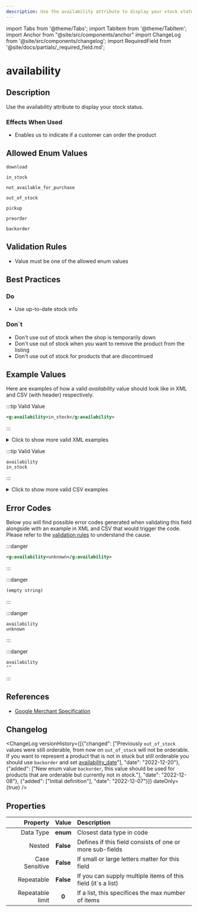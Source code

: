 ```yaml
---
description: Use the availability attribute to display your stock status.
---
```


import Tabs from '@theme/Tabs';
import TabItem from '@theme/TabItem';
import Anchor from "@site/src/components/anchor"
import ChangeLog from '@site/src/components/changelog';
import RequiredField from '@site/docs/partials/_required_field.md';

# availability

<RequiredField/>

## Description

Use the availability attribute to display your stock status.



### Effects When Used

- Enables us to indicate if a customer can order the product






## Allowed Enum Values

```
download
```
```
in_stock
```
```
not_available_for_purchase
```
```
out_of_stock
```
```
pickup
```
```
preorder
```
```
backorder
```


## Validation Rules

- Value must be one of the allowed enum values


## Best Practices


### Do

- Use up-to-date stock info



### Don´t

- Don't use out of stock when the shop is temporarily down
- Don't use out of stock when you want to remove the product from the listing
- Don't use out of stock for products that are discontinued




## Example Values

Here are examples of how a valid *availability* value  should look like in XML and CSV (with header) respectively.

<Tabs>
  <TabItem value="valid_xml" label="XML" default>

:::tip Valid Value

```xml
<g:availability>in_stock</g:availability>
```

:::

<details>
  <summary>Click to show more valid XML examples</summary>
  <div>

```xml
<g:availability>in_stock</g:availability>
```

```xml
<g:availability>out_of_stock</g:availability>
```

```xml
<g:availability>pickup</g:availability>
```

```xml
<g:availability>download</g:availability>
```

```xml
<g:availability>not_available_for_purchase</g:availability>
```

```xml
<g:availability>preorder</g:availability>
<g:availability_date>2021-03-21</g:availability_date>
```

```xml
<g:availability>backorder</g:availability>
<g:availability_date>2021-03-21</g:availability_date>
```


  </div>
</details>

 </TabItem>
  <TabItem value="valid_csv" label="CSV">

:::tip Valid Value

```csv
availability
in_stock
```

:::

<details>
  <summary>Click to show more valid CSV examples</summary>
  <div>

```csv
availability
in_stock
```

```csv
availability
out_of_stock
```

```csv
availability
pickup
```

```csv
availability
download
```

```csv
availability
not_available_for_purchase
```

```csv
availability,availability_date
preorder,2021-03-21
```

```csv
availability,availability_date
backorder,2021-03-21
```


  </div>
</details>

  </TabItem>
</Tabs>

## Error Codes

Below you will find possible error codes generated when validating this field alongside with an example in XML and CSV that would trigger the code. Please refer to the [validation rules](#validation-rules) to understand the cause.

<Tabs>
  <TabItem value="invalid_xml" label="XML" default>

:::danger <Anchor id="validation_invalid_enum" title="validation_invalid_enum" /> 

```xml
<g:availability>unknown</g:availability>
```

:::

:::danger <Anchor id="validation_missing_value" title="validation_missing_value" /> 

```xml
(empty string)
```

:::


 </TabItem>
  <TabItem value="invalid_csv" label="CSV">

:::danger <Anchor id="validation_invalid_enum" title="validation_invalid_enum" /> 

```csv
availability
unknown
```

:::

:::danger <Anchor id="validation_missing_value" title="validation_missing_value" /> 

```csv
availability
""
```

:::


  </TabItem>
</Tabs>

## References
- [Google Merchant Specification](https://support.google.com/merchants/answer/6324448)

## Changelog
<ChangeLog versionHistory={[{"changed": ["Previously `out_of_stock` values were still orderable, from now on `out_of_stock` will not be orderable. If you want to represent a product that is not in stuck but still orderable you should use `backorder` and set [availability_date](/fields/availability_date)"], "date": "2022-12-20"}, {"added": ["New enum value `backorder`, this value should be used for products that are orderable but currently not in stock."], "date": "2022-12-08"}, {"added": ["Initial definition"], "date": "2022-12-07"}]} dateOnly={true} />

## Properties

|     **Property** | **Value** | **Description**                                              |
|-----------------:|:---------:|:-------------------------------------------------------------|
|        Data Type | **enum**  | Closest data type in code                                    |
|           Nested | **False** | Defines if this field consists of one or more sub-fields     |
|   Case Sensitive | **False** | If small or large letters matter for this field              |
|       Repeatable | **False** | If you can supply multiple items of this field (it´s a list) |
| Repeatable limit |   **0**   | If a list, this specifices the max number of items           |